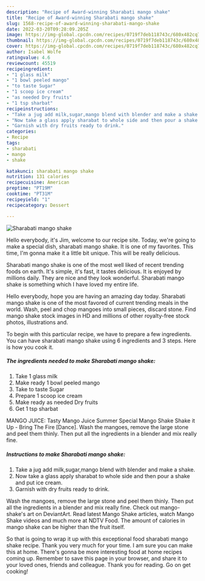 ```yaml
---
description: "Recipe of Award-winning Sharabati mango shake"
title: "Recipe of Award-winning Sharabati mango shake"
slug: 1568-recipe-of-award-winning-sharabati-mango-shake
date: 2022-03-20T09:28:09.205Z
image: https://img-global.cpcdn.com/recipes/0719f7deb118743c/680x482cq70/sharabati-mango-shake-recipe-main-photo.jpg
thumbnail: https://img-global.cpcdn.com/recipes/0719f7deb118743c/680x482cq70/sharabati-mango-shake-recipe-main-photo.jpg
cover: https://img-global.cpcdn.com/recipes/0719f7deb118743c/680x482cq70/sharabati-mango-shake-recipe-main-photo.jpg
author: Isabel Wolfe
ratingvalue: 4.6
reviewcount: 45519
recipeingredient:
- "1 glass milk"
- "1 bowl peeled mango"
- "to taste Sugar"
- "1 scoop ice cream"
- "as needed Dry fruits"
- "1 tsp sharbat"
recipeinstructions:
- "Take a jug add milk,sugar,mango blend with blender and make a shake."
- "Now take a glass apply sharabat to whole side and then pour a shake and put ice cream."
- "Garnish with dry fruits ready to drink."
categories:
- Recipe
tags:
- sharabati
- mango
- shake

katakunci: sharabati mango shake 
nutrition: 131 calories
recipecuisine: American
preptime: "PT19M"
cooktime: "PT31M"
recipeyield: "1"
recipecategory: Dessert

---
```



![Sharabati mango shake](https://img-global.cpcdn.com/recipes/0719f7deb118743c/680x482cq70/sharabati-mango-shake-recipe-main-photo.jpg)

Hello everybody, it's Jim, welcome to our recipe site. Today, we're going to make a special dish, sharabati mango shake. It is one of my favorites. This time, I'm gonna make it a little bit unique. This will be really delicious.

Sharabati mango shake is one of the most well liked of recent trending foods on earth. It's simple, it's fast, it tastes delicious. It is enjoyed by millions daily. They are nice and they look wonderful. Sharabati mango shake is something which I have loved my entire life.

Hello everybody, hope you are having an amazing day today. Sharabati mango shake is one of the most favored of current trending meals in the world. Wash, peel and chop mangoes into small pieces, discard stone. Find mango shake stock images in HD and millions of other royalty-free stock photos, illustrations and.


To begin with this particular recipe, we have to prepare a few ingredients. You can have sharabati mango shake using 6 ingredients and 3 steps. Here is how you cook it.

<!--inarticleads1-->

##### The ingredients needed to make Sharabati mango shake:

1. Take 1 glass milk
1. Make ready 1 bowl peeled mango
1. Take to taste Sugar
1. Prepare 1 scoop ice cream
1. Make ready as needed Dry fruits
1. Get 1 tsp sharbat


MANGO JUICE: Tasty Mango Juice Summer Special Mango Shake Shake it Up - Bring The Fire [Dance]. Wash the mangoes, remove the large stone and peel them thinly. Then put all the ingredients in a blender and mix really fine. 

<!--inarticleads2-->

##### Instructions to make Sharabati mango shake:

1. Take a jug add milk,sugar,mango blend with blender and make a shake.
1. Now take a glass apply sharabat to whole side and then pour a shake and put ice cream.
1. Garnish with dry fruits ready to drink.


Wash the mangoes, remove the large stone and peel them thinly. Then put all the ingredients in a blender and mix really fine. Check out mango-shake&#39;s art on DeviantArt. Read latest Mango Shake articles, watch Mango Shake videos and much more at NDTV Food. The amount of calories in mango shake can be higher than the fruit itself. 

So that is going to wrap it up with this exceptional food sharabati mango shake recipe. Thank you very much for your time. I am sure you can make this at home. There's gonna be more interesting food at home recipes coming up. Remember to save this page in your browser, and share it to your loved ones, friends and colleague. Thank you for reading. Go on get cooking!
